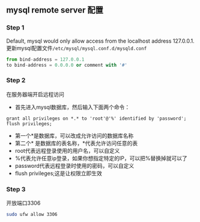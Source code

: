 ## mysql remote server 配置

### Step 1
Default, mysql would only allow access from the localhost address 127.0.0.1. 更新mysql配置文件`/etc/mysql/mysql.conf.d/mysqld.conf`

```python
from bind-address = 127.0.0.1
to bind-address = 0.0.0.0 or comment with '#'
```

### Step 2
在服务器端开启远程访问

* 首先进入mysql数据库，然后输入下面两个命令：

```mysql
grant all privileges on *.* to 'root'@'%' identified by 'password';
flush privileges;
```
* 第一个*是数据库，可以改成允许访问的数据库名称
* 第二个* 是数据库的表名称，*代表允许访问任意的表
* root代表远程登录使用的用户名，可以自定义
* %代表允许任意ip登录，如果你想指定特定的IP，可以把%替换掉就可以了
* password代表远程登录时使用的密码，可以自定义
* flush privileges;这是让权限立即生效

### Step 3
开放端口3306

```zsh
sudo ufw allow 3306
```